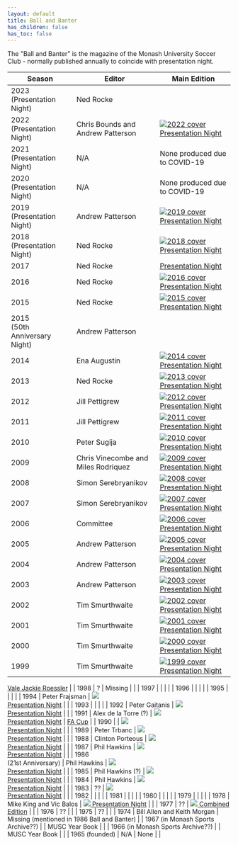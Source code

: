 ```yaml
---
layout: default
title: Ball and Banter
has_children: false
has_toc: false
---
```


The "Ball and Banter" is the magazine of the Monash University Soccer Club - normally published annually to coincide
with presentation night.


| Season                            | Editor                              | Main Edition                                                                                                                               |
|-----------------------------------|-------------------------------------|--------------------------------------------------------------------------------------------------------------------------------------------|
| 2023<br>(Presentation Night)      | Ned Rocke                           |                                                                                                                                            |                                                              
| 2022<br>(Presentation Night)      | Chris Bounds and Andrew Patterson   | [![2022 cover](bb/2022-ball-and-banter.jpg)<br>Presentation Night](https://drive.google.com/file/d/1iIP1YNgZt09noF0XPvTmtS9ZXUr0h7Xg/view) |                                                                                                                                                          
| 2021<br>(Presentation Night)      | N/A                                 | None produced due to COVID-19                                                                                                              |
| 2020<br>(Presentation Night)      | N/A                                 | None produced due to COVID-19                                                                                                              |
| 2019<br>(Presentation Night)      | Andrew Patterson                    | [![2019 cover](bb/2019-ball-and-banter.jpg)<br>Presentation Night](https://drive.google.com/file/d/1DFWotNS8ZmMRvYyKh-E-JaV8HOCtcVcx/view) |
| 2018<br>(Presentation Night)      | Ned Rocke                           | [![2018 cover](bb/2018-ball-and-banter.jpg)<br>Presentation Night](https://drive.google.com/file/d/1BuToAJ8ZyCo0o1bcbdrB6v0t15zHyz7P/view) |
| 2017                              | Ned Rocke                           | [Presentation Night]()                                                                                                                     |
| 2016                              | Ned Rocke                           | [![2016 cover](bb/2016-ball-and-banter.jpg)<br>Presentation Night](https://drive.google.com/file/d/1Cra7W3P_4L8pt0gSlABNNuhBF3xMrL6L/view) |
| 2015                              | Ned Rocke                           | [![2015 cover](bb/2015-ball-and-banter.jpg)<br>Presentation Night](https://drive.google.com/file/d/1CfwRSHcIrt-dk7LptX0gVaou2B7NH2Jw/view) |
| 2015<br>(50th Anniversary Night)  | Andrew Patterson                    |                                                                                                                                            |
| 2014                              | Ena Augustin                        | [![2014 cover](bb/2014-ball-and-banter.jpg)<br>Presentation Night](https://drive.google.com/file/d/1CfMOYIusgyxHz2WYxmxR6gSZLatay8Iv/view) |
| 2013                              | Ned Rocke                           | [![2013 cover](bb/2013-ball-and-banter.jpg)<br>Presentation Night](https://drive.google.com/file/d/1C2V4AhNt5AJpK1kexKXOxWUPhaCxjyw6/view) |
| 2012                              | Jill Pettigrew                      | [![2012 cover](bb/2012-ball-and-banter.jpg)<br>Presentation Night](https://drive.google.com/file/d/1CIgYjl5vOMeNgEEDAuUVDB5oDVMm_4a2/view) |
| 2011                              | Jill Pettigrew                      | [![2011 cover](bb/2011-ball-and-banter.jpg)<br>Presentation Night](https://drive.google.com/file/d/1CXe3aEyD5_rPcwgOuWgfF18ODUpN4KnB/view) |
| 2010                              | Peter Sugija                        | [![2010 cover](bb/2010-ball-and-banter.jpg)<br>Presentation Night](https://drive.google.com/file/d/1Bxx_VRauSLl0Bc6zb1N-1mElzhkHLGye/view) |
| 2009                              | Chris Vinecombe and Miles Rodriquez | [![2009 cover](bb/2009-ball-and-banter.jpg)<br>Presentation Night](https://drive.google.com/file/d/1At5AvgZgXypRK2GVzm85RskEZ_Xo5rCO/view) |
| 2008                              | Simon Serebryanikov                 | [![2008 cover](bb/2008-ball-and-banter.jpg)<br>Presentation Night](https://drive.google.com/file/d/1AoK8tAaS1HhJrvyY1ZhLVXAwd-NzPnmz/view) |
| 2007                              | Simon Serebryanikov                 | [![2007 cover](bb/2007-ball-and-banter.jpg)<br>Presentation Night](https://drive.google.com/file/d/1B1v3Iy63CG1IEwjq-7w-1rq0QsEQO36N/view) |
| 2006                              | Committee                           | [![2006 cover](bb/2006-ball-and-banter.jpg)<br>Presentation Night](https://drive.google.com/file/d/1AuGYxjCV2kbHHiaEMgYvuWUGFP6sbmFK/view) |
| 2005                              | Andrew Patterson                    | [![2005 cover](bb/2005-ball-and-banter.jpg)<br>Presentation Night](https://drive.google.com/file/d/1BIPZUbjqVfsGm5-f5B84LSUssByILTyH/view) |
| 2004                              | Andrew Patterson                    | [![2004 cover](bb/2004-ball-and-banter.jpg)<br>Presentation Night](https://drive.google.com/file/d/1BCzSYhUTUSlmqZUrkBv9gYTxe1V11rx-/view) |
| 2003                              | Andrew Patterson                    | [![2003 cover](bb/2003-ball-and-banter.jpg)<br>Presentation Night](https://drive.google.com/file/d/1BMLCrR5A8RC6Ob1BUmrAyDQfm-8g6dD_/view) |
| 2002                              | Tim Smurthwaite                     | [![2002 cover](bb/2002-ball-and-banter.jpg)<br>Presentation Night](https://drive.google.com/file/d/1BQ5jp1Mw3SD8jzUGjdfxGvgk9qrxVV-v/view) |
| 2001                              | Tim Smurthwaite                     | [![2001 cover](bb/2001-ball-and-banter.jpg)<br>Presentation Night](https://drive.google.com/file/d/1BQSOzzeJ_s_Pq90Vms0MZ7Upf3LPQtHJ/view) |
| 2000                              | Tim Smurthwaite                     | [![2000 cover](bb/2000-ball-and-banter.jpg)<br>Presentation Night](https://drive.google.com/file/d/1Ajvx-hlRep-pDlC10ZHJKBGsScxcOcOO/view) |
| 1999                              | Tim Smurthwaite                     | [![1999 cover](bb/1999-ball-and-banter.jpg)<br>Presentation Night](https://drive.google.com/file/d/1ANSgTgdVPKdIPEEv_LMZBk8yQTSOj8k3/view) |

[Vale Jackie Roessler](https://public.3.basecamp.com/p/rhVUbSkLwoTkbRa6moXTyecM) |
| 1998                              | ?                                   | Missing                                                                                                                                                                          |                                                                                  |
| 1997                              |                                     |                                                                                                                                                                                  |                                                                                  |
| 1996                              |                                     |                                                                                                                                                                                  |                                                                                  |
| 1995                              |                                     |                                                                                                                                                                                  |                                                                                  |
| 1994                              | Peter Frajsman                      | [![](bb/1994-ball-and-banter.jpg)<br>Presentation Night](1994-ball-and-banter.pdf)                                                                                               |                                                                                  |
| 1993                              |                                     |                                                                                                                                                                                  |                                                                                  |
| 1992                              | Peter Gaitanis                      | [![](bb/1992-ball-and-banter.jpg)<br>Presentation Night](1992-ball-and-banter.pdf)                                                                                               |                                                                                  |
| 1991                              | Alex de la Torre (?)                | [![](bb/1991-ball-and-banter.jpg)<br>Presentation Night](1991-ball-and-banter.pdf)                                                                                               | [FA Cup](/1991-05-18-ball-and-banter-fa-cup.pdf)                                 |
| 1990                              |                                     | [![](bb/1990-ball-and-banter.jpg)<br>Presentation Night](1990-ball-and-banter.pdf)                                                                                               |                                                                                  |
| 1989                              | Peter Trbanc                        | [![](bb/1989-ball-and-banter.jpg)<br>Presentation Night](1989-ball-and-banter.pdf)                                                                                               |                                                                                  |
| 1988                              | Clinton Porteous                    | [![](bb/1988-ball-and-banter.jpg)<br>Presentation Night](1988-ball-and-banter.pdf)                                                                                               |                                                                                  |
| 1987                              | Phil Hawkins                        | [![](bb/1987-ball-and-banter.jpg)<br>Presentation Night](1987-ball-and-banter.pdf)                                                                                               |                                                                                  |
| 1986<br>(21st Anniversary)        | Phil Hawkins                        | [![](bb/1986-ball-and-banter.jpg)<br>Presentation Night](https://drive.google.com/open?id=1Bc3-nAVR82pB3lr4b_lvnMsl1DUbCAFl&authuser=storage%40monashunisoccer.org&usp=drive_fs) |                                                                                  |
| 1985                              | Phil Hawkins (?)                    | [![](bb/1985-ball-and-banter.jpg)<br>Presentation Night](1985-ball-and-banter.pdf)                                                                                               |                                                                                  |
| 1984                              | Phil Hawkins                        | [![](bb/1984-ball-and-banter.jpg)<br>Presentation Night](1984-ball-and-banter.pdf)                                                                                               |                                                                                  |
| 1983                              | ??                                  | [![](bb/1983-ball-and-banter.jpg)<br>Presentation Night](1983-ball-and-banter.pdf)                                                                                               |                                                                                  |
| 1982                              |                                     |                                                                                                                                                                                  |                                                                                  |
| 1981                              |                                     |                                                                                                                                                                                  |                                                                                  |
| 1980                              |                                     |                                                                                                                                                                                  |                                                                                  |
| 1979                              |                                     |                                                                                                                                                                                  |                                                                                  |
| 1978                              | Mike King and Vic Balos             | [![](bb/1978-ball-and-banter.jpg) Presentation Night](https://drive.google.com/open?id=1Cv-43godEcY_nTZ9bE815FoD8KuLugnq&authuser=storage%40monashunisoccer.org&usp=drive_fs)    |                                                                                  |
| 1977                              | ??                                  | [![](bb/1974-77-ball-and-banter.jpg) Combined Edition](https://drive.google.com/open?id=1D8izIkME7VQFyW31Q39CXHmyOzFBHPft&authuser=storage%40monashunisoccer.org&usp=drive_fs)   |                                                                                  |
| 1976                              | ??                                  |                                                                                                                                                                                  |
| 1975                              | ??                                  |                                                                                                                                                                                  |
| 1974                              | Bill Allen and Keith Morgan         | Missing (mentioned in 1986 Ball and Banter)                                                                                                                                      |
| 1967 (in Monash Sports Archive??) |                                     | MUSC Year Book                                                                                                                                                                   |                                                                                  |
| 1966 (in Monash Sports Archive??) |                                     | MUSC Year Book                                                                                                                                                                   |                                                                                  |
| 1965 (founded)                    | N/A                                 | None                                                                                                                                                                             |                                                                                  |     
